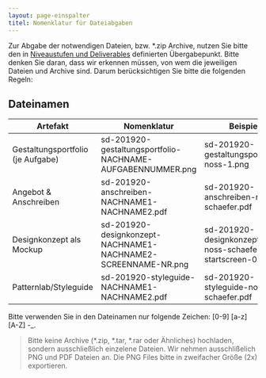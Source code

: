 ```yaml
---
layout: page-einspalter
titel: Nomenklatur für Dateiabgaben
---
```


Zur Abgabe der notwendigen Dateien, bzw. \*.zip Archive, nutzen Sie bitte den in [Niveaustufen und Deliverables](/mi-bachelor-screendesign/niveaustufen) definierten Übergabepunkt. Bitte denken Sie daran, dass wir erkennen müssen, von wem die jeweiligen Dateien und Archive sind. Darum berücksichtigen Sie bitte die folgenden Regeln:

## Dateinamen

<div id="nomenklatur">

|  Artefakt |  Nomenklatur |  Beispiel  |
|---|---|---|
| Gestaltungsportfolio (je Aufgabe) | sd-201920-gestaltungsportfolio-NACHNAME-AUFGABENNUMMER.png  | sd-201920-gestaltungsportfolio-noss-1.png  |
| Angebot & Anschreiben |  sd-201920-anschreiben-NACHNAME1-NACHNAME2.pdf |  sd-201920-anschreiben-noss-schaefer.pdf |
| Designkonzept als Mockup  |  sd-201920-designkonzept-NACHNAME1-NACHNAME2-SCREENNAME-NR.png |  sd-201920-designkonzept-noss-schaefer-startscreen-01.png |
| Patternlab/Styleguide  | sd-201920-styleguide-NACHNAME1-NACHNAME2.pdf  |  sd-201920-styleguide-noss-schaefer.pdf |

</div>

<!--

Die Benamung von Dateien und Archiven muss folgendem Muster folgen:

> sd-201920-ARTEFAKTNAME-NACHNAME1-NACHNAME2.DATEIENDUNG

Am Beispiel eines Einzelartefakts würde das so aussehen:

> sd-201920-angebot-und-anschreiben-noss.pdf

Der Dateiname eines Teamartefakts würde beispielhaft wie folgt aussehen:

> sd-201920-styleguide-noss-schaefer.pdf

-->

Bitte verwenden Sie in den Dateinamen nur folgende Zeichen: [0-9] [a-z] [A-Z] -_\.

> Bitte keine Archive (*.zip, *.tar, *.rar oder Ähnliches) hochladen, sondern ausschließlich einzelene Dateien. Wir nehmen ausschlißelich PNG und PDF Dateien an. Die PNG Files bitte in zweifacher Größe (2x) exportieren.
